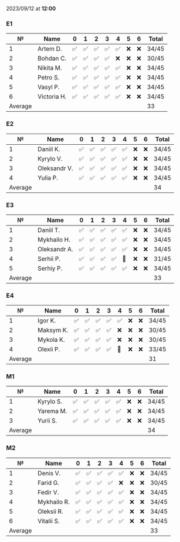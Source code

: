 2023/09/12 at **12:00**
### E1
|№|Name|0|1|2|3|4|5|6|Total|
|-----|-----|-----|-----|-----|-----|-----|-----|-----|-----|
|1|Artem D.|✅|✅|✅|✅|✅|❌|❌|34/45|
|2|Bohdan C.|✅|✅|✅|✅|❌|❌|❌|30/45|
|3|Nikita M.|✅|✅|✅|✅|✅|❌|❌|34/45|
|4|Petro S.|✅|✅|✅|✅|✅|❌|❌|34/45|
|5|Vasyl P.|✅|✅|✅|✅|✅|❌|❌|34/45|
|6|Victoria H.|✅|✅|✅|✅|✅|❌|❌|34/45|
|Average|||||||||33|
### E2
|№|Name|0|1|2|3|4|5|6|Total|
|-----|-----|-----|-----|-----|-----|-----|-----|-----|-----|
|1|Daniil K.|✅|✅|✅|✅|✅|❌|❌|34/45|
|2|Kyrylo V.|✅|✅|✅|✅|✅|❌|❌|34/45|
|3|Oleksandr V.|✅|✅|✅|✅|✅|❌|❌|34/45|
|4|Yulia P.|✅|✅|✅|✅|✅|❌|❌|34/45|
|Average|||||||||34|
### E3
|№|Name|0|1|2|3|4|5|6|Total|
|-----|-----|-----|-----|-----|-----|-----|-----|-----|-----|
|1|Daniil T.|✅|✅|✅|✅|✅|❌|❌|34/45|
|2|Mykhailo H.|✅|✅|✅|✅|✅|❌|❌|34/45|
|3|Oleksandr A.|✅|✅|✅|✅|✅|❌|❌|34/45|
|4|Serhii P.|✅|✅|✅|✅|🔄|❌|❌|31/45|
|5|Serhiy P.|✅|✅|✅|✅|✅|❌|❌|34/45|
|Average|||||||||33|
### E4
|№|Name|0|1|2|3|4|5|6|Total|
|-----|-----|-----|-----|-----|-----|-----|-----|-----|-----|
|1|Igor K.|✅|✅|✅|✅|✅|❌|❌|34/45|
|2|Maksym K.|✅|✅|✅|✅|❌|❌|❌|30/45|
|3|Mykola K.|✅|✅|✅|✅|❌|❌|❌|30/45|
|4|Olexii P.|✅|✅|✅|✅|🔄|❌|❌|33/45|
|Average|||||||||31|
### M1
|№|Name|0|1|2|3|4|5|6|Total|
|-----|-----|-----|-----|-----|-----|-----|-----|-----|-----|
|1|Kyrylo S.|✅|✅|✅|✅|✅|❌|❌|34/45|
|2|Yarema M.|✅|✅|✅|✅|✅|❌|❌|34/45|
|3|Yurii S.|✅|✅|✅|✅|✅|❌|❌|34/45|
|Average|||||||||34|
### M2
|№|Name|0|1|2|3|4|5|6|Total|
|-----|-----|-----|-----|-----|-----|-----|-----|-----|-----|
|1|Denis V.|✅|✅|✅|✅|✅|❌|❌|34/45|
|2|Farid G.|✅|✅|✅|✅|❌|❌|❌|30/45|
|3|Fedir V.|✅|✅|✅|✅|✅|❌|❌|34/45|
|4|Mykhailo R.|✅|✅|✅|✅|✅|❌|❌|34/45|
|5|Oleksii R.|✅|✅|✅|✅|✅|❌|❌|34/45|
|6|Vitalii S.|✅|✅|✅|✅|✅|❌|❌|34/45|
|Average|||||||||33|
